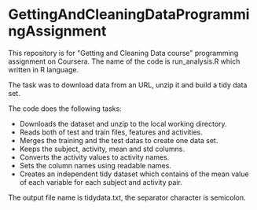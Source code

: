 # GettingAndCleaningDataProgrammingAssignment

This repository is for "Getting and Cleaning Data course" programming assignment on Coursera. The name of the code is run_analysis.R which written in R language.

The task was to download data from an URL, unzip it and build a tidy data set.

The code does the following tasks:

- Downloads the dataset and unzip to the local working directory.
- Reads both of test and train files, features and activities.
- Merges the training and the test datas to create one data set.
- Keeps the subject, activity, mean and std columns.
- Converts the activity values to activity names.
- Sets the column names using readable names.
- Creates an independent tidy dataset which contains of the mean value of each variable for each subject and activity pair.

The output file name is tidydata.txt, the separator character is semicolon.
